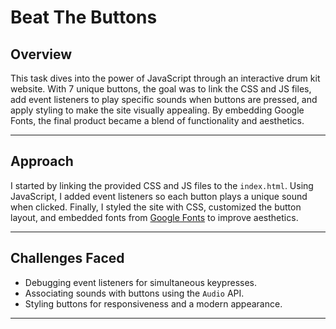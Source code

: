# Beat The Buttons

## Overview
This task dives into the power of JavaScript through an interactive drum kit website. With 7 unique buttons, the goal was to link the CSS and JS files, add event listeners to play specific sounds when buttons are pressed, and apply styling to make the site visually appealing. By embedding Google Fonts, the final product became a blend of functionality and aesthetics.

---

## Approach
I started by linking the provided CSS and JS files to the `index.html`. Using JavaScript, I added event listeners so each button plays a unique sound when clicked. Finally, I styled the site with CSS, customized the button layout, and embedded fonts from [Google Fonts](https://fonts.google.com) to improve aesthetics.

---

## Challenges Faced
- Debugging event listeners for simultaneous keypresses. 
- Associating sounds with buttons using the `Audio` API. 
- Styling buttons for responsiveness and a modern appearance. 

---
